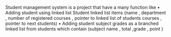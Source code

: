 Student management system is a project that have a many function like
• Adding student using linked list
Student linked list items (name , department , number of registered courses , pointer to linked list of students courses , pointer to next students)
• Adding student subject grades as a branched linked list from students which contain (subject name , total ,grade , point )
